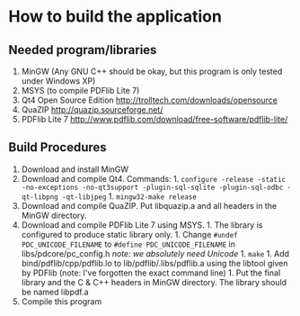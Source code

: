 # How to build the application #

## Needed program/libraries ##
  1. MinGW (Any GNU C++ should be okay, but this program is only tested under Windows XP)
  1. MSYS (to compile PDFlib Lite 7)
  1. Qt4 Open Source Edition http://trolltech.com/downloads/opensource
  1. QuaZIP http://quazip.sourceforge.net/
  1. PDFlib Lite 7 http://www.pdflib.com/download/free-software/pdflib-lite/

## Build Procedures ##
  1. Download and install MinGW
  1. Download and compile Qt4. Commands:
    1. `configure -release -static -no-exceptions -no-qt3support -plugin-sql-sqlite -plugin-sql-odbc -qt-libpng -qt-libjpeg`
    1. `mingw32-make release`
  1. Download and compile QuaZIP. Put libquazip.a and all headers in the MinGW directory.
  1. Download and compile PDFlib Lite 7 using MSYS.
    1. The library is configured to produce static library only.
    1. Change `#undef PDC_UNICODE_FILENAME` to `#define PDC_UNICODE_FILENAME` in libs/pdcore/pc\_config.h _note: we absolutely need Unicode_
    1. `make`
    1. Add bind/pdflib/cpp/pdflib.lo to lib/pdflib/.libs/pdflib.a using the libtool given by PDFlib (note: I've forgotten the exact command line)
    1. Put the final library and the C & C++ headers in MinGW directory. The library should be named libpdf.a
  1. Compile this program